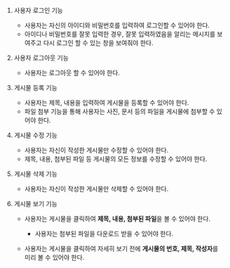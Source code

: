1. 사용자 로그인 기능
   
   - 사용자는 자신의 아이디와 비밀번호를 입력하여 로그인할 수 있어야 한다.
   - 아이디나 비밀번호를 잘못 입력한 경우, 잘못 입력하였음을 알리는 메시지를 보여주고 다시 로그인 할 수 있는 창을 보여줘야 한다.

2. 사용자 로그아웃 기능
   
   - 사용자는 로그아웃 할 수 있어야 한다.

3. 게시물 등록 기능
   
   - 사용자는 제목, 내용을 입력하여 게시물을 등록할 수 있어야 한다.
   - 파일 첨부 기능을 통해 사용자는 사진, 문서 등의 파일을 게시물에 첨부할 수 있어야 한다.

4. 게시물 수정 기능
   
   - 사용자는 자신이 작성한 게시물만 수정할 수 있어야 한다.
   - 제목, 내용, 첨부된 파일 등 게시물의 모든 정보를 수정할 수 있어야 한다.

5. 게시물 삭제 기능
   
   - 사용자는 자신이 작성한 게시물만 삭제할 수 있어야 한다.

6. 게시물 보기 기능
   
   - 사용자는 게시물을 클릭하여 **제목, 내용, 첨부된 파일**을 볼 수 있어야 한다.
     
     - 사용자는 첨부된 파일을 다운로드 받을 수 있어야 한다.
   
   - 사용자는 게시물을 클릭하여 자세히 보기 전에 **게시물의 번호, 제목, 작성자**를 미리 볼 수 있어야 한다.
